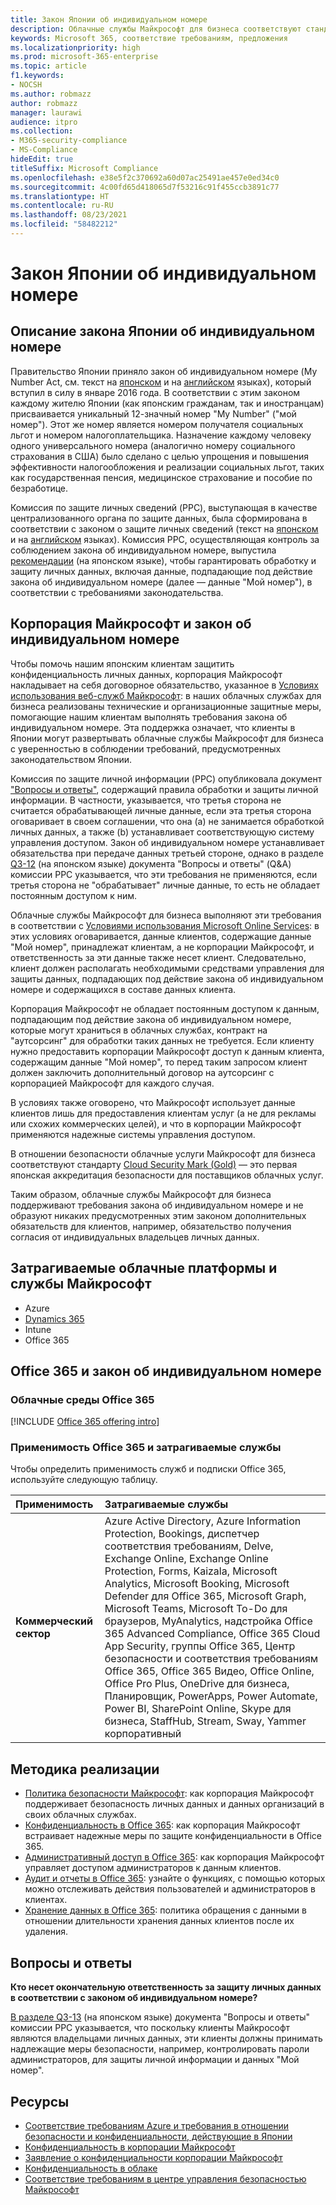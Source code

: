 ```yaml
---
title: Закон Японии об индивидуальном номере
description: Облачные службы Майкрософт для бизнеса соответствуют стандартам закона Японии об индивидуальном номере в отношении защиты конфиденциальности данных, на которые распространяется действие этого закона.
keywords: Microsoft 365, соответствие требованиям, предложения
ms.localizationpriority: high
ms.prod: microsoft-365-enterprise
ms.topic: article
f1.keywords:
- NOCSH
ms.author: robmazz
author: robmazz
manager: laurawi
audience: itpro
ms.collection:
- M365-security-compliance
- MS-Compliance
hideEdit: true
titleSuffix: Microsoft Compliance
ms.openlocfilehash: e38e5f2c370692a60d07ac25491ae457e0ed34c0
ms.sourcegitcommit: 4c00fd65d418065d7f53216c91f455ccb3891c77
ms.translationtype: HT
ms.contentlocale: ru-RU
ms.lasthandoff: 08/23/2021
ms.locfileid: "58482212"
---
```

# <a name="my-number-act-japan"></a>Закон Японии об индивидуальном номере

## <a name="about-the-my-number-act"></a>Описание закона Японии об индивидуальном номере

Правительство Японии приняло закон об индивидуальном номере (My Number Act, см. текст на [японском](https://elaws.e-gov.go.jp/search/elawsSearch/elaws_search/lsg0500/viewContents?lawId=425AC0000000027_20180627_430AC0000000066) и на [английском](https://www.ppc.go.jp/files/pdf/en3.pdf) языках), который вступил в силу в январе 2016 года. В соответствии с этим законом каждому жителю Японии (как японским гражданам, так и иностранцам) присваивается уникальный 12-значный номер "My Number" ("мой номер"). Этот же номер является номером получателя социальных льгот и номером налогоплательщика. Назначение каждому человеку одного универсального номера (аналогично номеру социального страхования в США) было сделано с целью упрощения и повышения эффективности налогообложения и реализации социальных льгот, таких как государственная пенсия, медицинское страхование и пособие по безработице.

Комиссия по защите личных сведений (PPC), выступающая в качестве централизованного органа по защите данных, была сформирована в соответствии с законом о защите личных сведений (текст на [японском](https://www.ppc.go.jp/personal/preparation/) и на [английском](https://www.ppc.go.jp/en/legal/) языках). Комиссия PPC, осуществляющая контроль за соблюдением закона об индивидуальном номере, выпустила [рекомендации](https://www.ppc.go.jp/legal/policy/faq/) (на японском языке), чтобы гарантировать обработку и защиту личных данных, включая данные, подпадающие под действие закона об индивидуальном номере (далее — данные "Мой номер"), в соответствии с требованиями законодательства.

## <a name="microsoft-and-the-my-number-act"></a>Корпорация Майкрософт и закон об индивидуальном номере

Чтобы помочь нашим японским клиентам защитить конфиденциальность личных данных, корпорация Майкрософт накладывает на себя договорное обязательство, указанное в [Условиях использования веб-служб Майкрософт](https://www.microsoftvolumelicensing.com/DocumentSearch.aspx?Mode=3&DocumentTypeId=31): в наших облачных службах для бизнеса реализованы технические и организационные защитные меры, помогающие нашим клиентам выполнять требования закона об индивидуальном номере. Эта поддержка означает, что клиенты в Японии могут развертывать облачные службы Майкрософт для бизнеса с уверенностью в соблюдении требований, предусмотренных законодательством Японии.

Комиссия по защите личной информации (PPC) опубликовала документ ["Вопросы и ответы"](https://www.ppc.go.jp/legal/policy/faq/), содержащий правила обработки и защиты личной информации. В частности, указывается, что третья сторона не считается обрабатывающей личные данные, если эта третья сторона оговаривает в своем соглашении, что она (а) не занимается обработкой личных данных, а также (b) устанавливает соответствующую систему управления доступом. Закон об индивидуальном номере устанавливает обязательства при передаче данных третьей стороне, однако в разделе [Q3-12](https://www.ppc.go.jp/legal/policy/faq/) (на японском языке) документа "Вопросы и ответы" (Q\&A) комиссии PPC указывается, что эти требования не применяются, если третья сторона не "обрабатывает" личные данные, то есть не обладает постоянным доступом к ним.

Облачные службы Майкрософт для бизнеса выполняют эти требования в соответствии с [Условиями использования Microsoft Online Services](https://www.microsoftvolumelicensing.com/DocumentSearch.aspx?Mode=3&DocumentTypeId=31): в этих условиях оговаривается, данные клиентов, содержащие данные "Мой номер", принадлежат клиентам, а не корпорации Майкрософт, и ответственность за эти данные также несет клиент. Следовательно, клиент должен располагать необходимыми средствами управления для защиты данных, подпадающих под действие закона об индивидуальном номере и содержащихся в составе данных клиента.

Корпорация Майкрософт не обладает постоянным доступом к данным, подпадающим под действие закона об индивидуальном номере, которые могут храниться в облачных службах, контракт на "аутсорсинг" для обработки таких данных не требуется. Если клиенту нужно предоставить корпорации Майкрософт доступ к данным клиента, содержащим данные "Мой номер", то перед таким запросом клиент должен заключить дополнительный договор на аутсорсинг с корпорацией Майкрософт для каждого случая.

В условиях также оговорено, что Майкрософт использует данные клиентов лишь для предоставления клиентам услуг (а не для рекламы или схожих коммерческих целей), и что в корпорации Майкрософт применяются надежные системы управления доступом.

В отношении безопасности облачные услуги Майкрософт для бизнеса соответствуют стандарту [Cloud Security Mark (Gold)](offering-cs-mark-gold-japan.md) — это первая японская аккредитация безопасности для поставщиков облачных услуг.

Таким образом, облачные службы Майкрософт для бизнеса поддерживают требования закона об индивидуальном номере и не образуют никаких предусмотренных этим законом дополнительных обязательств для клиентов, например, обязательство получения согласия от индивидуальных владельцев личных данных.

## <a name="microsoft-in-scope-cloud-platforms--services"></a>Затрагиваемые облачные платформы и службы Майкрософт

- Azure
- [Dynamics 365](https://aka.ms/d365-compliance-list)
- Intune
- Office 365

## <a name="office-365-and-the-my-number-act"></a>Office 365 и закон об индивидуальном номере

### <a name="office-365-cloud-environments"></a>Облачные среды Office 365

[!INCLUDE [Office 365 offering intro](../includes/o365-offering-introduction.md)]

### <a name="office-365-applicability-and-in-scope-services"></a>Применимость Office 365 и затрагиваемые службы

Чтобы определить применимость служб и подписки Office 365, используйте следующую таблицу.

| **Применимость** | **Затрагиваемые службы** |
|:------------------|:----------------------|
| **Коммерческий сектор** | Azure Active Directory, Azure Information Protection, Bookings, диспетчер соответствия требованиям, Delve, Exchange Online, Exchange Online Protection, Forms, Kaizala, Microsoft Analytics, Microsoft Booking, Microsoft Defender для Office 365, Microsoft Graph, Microsoft Teams, Microsoft To-Do для браузеров, MyAnalytics, надстройка Office 365 Advanced Compliance, Office 365 Cloud App Security, группы Office 365, Центр безопасности и соответствия требованиям Office 365, Office 365 Видео, Office Online, Office Pro Plus, OneDrive для бизнеса, Планировщик, PowerApps, Power Automate, Power BI, SharePoint Online, Skype для бизнеса, StaffHub, Stream, Sway, Yammer корпоративный |

## <a name="how-to-implement"></a>Методика реализации

- [Политика безопасности Майкрософт](https://servicetrust.microsoft.com/ViewPage/TrustDocuments?command=Download&downloadType=Document&downloadId=231213ea-9954-41fd-a757-ae62f3721dc7&docTab=6d000410-c9e9-11e7-9a91-892aae8839ad_FAQ_and_White_Papers): как корпорация Майкрософт поддерживает безопасность личных данных и данных организаций в своих облачных службах.
- [Конфиденциальность в Office 365](https://servicetrust.microsoft.com/ViewPage/TrustDocuments?command=Download&downloadType=Document&downloadId=a1b48a5b-bcb1-4c19-9277-952c0df87113&docTab=6d000410-c9e9-11e7-9a91-892aae8839ad_FAQ_and_White_Papers): как корпорация Майкрософт встраивает надежные меры по защите конфиденциальности в Office 365.
- [Административный доступ в Office 365](/office365/SecurityCompliance/office-365-administrative-access-controls-overview): как корпорация Майкрософт управляет доступом администраторов к данным клиентов.
- [Аудит и отчеты в Office 365](/office365/SecurityCompliance/office-365-auditing-and-reporting-overview): узнайте о функциях, с помощью которых можно отслеживать действия пользователей и администраторов в клиентах.
- [Хранение данных в Office 365](/office365/SecurityCompliance/office-365-data-retention-deletion-and-destruction-overview): политика обращения с данными в отношении длительности хранения данных клиентов после их удаления.

## <a name="frequently-asked-questions"></a>Вопросы и ответы

**Кто несет окончательную ответственность за защиту личных данных в соответствии с законом об индивидуальном номере?**

[В разделе Q3-13](https://www.ppc.go.jp/legal/policy/faq/) (на японском языке) документа "Вопросы и ответы" комиссии PPC указывается, что поскольку клиенты Майкрософт являются владельцами личных данных, эти клиенты должны принимать надлежащие меры безопасности, например, контролировать пароли администраторов, для защиты личной информации и данных "Мой номер".

## <a name="resources"></a>Ресурсы

- [Соответствие требованиям Azure и требования в отношении безопасности и конфиденциальности, действующие в Японии](https://gallery.technet.microsoft.com/Azure-Compliance-and-the-53409748)
- [Конфиденциальность в корпорации Майкрософт](https://privacy.microsoft.com/en-US/)
- [Заявление о конфиденциальности корпорации Майкрософт](https://privacy.microsoft.com/privacystatement)
- [Конфиденциальность в облаке](https://download.microsoft.com/download/0/9/D/09DE47F6-F9E5-4C14-B9E8-E8119A130ACC/Privacy_considerations_in_the_cloud.pdf)
- [Соответствие требованиям в центре управления безопасностью Майкрософт](https://www.microsoft.com/trust-center/compliance/compliance-overview)
